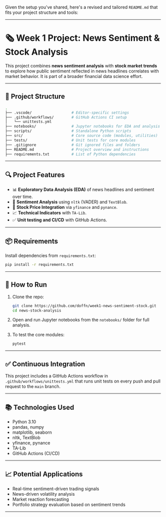 Given the setup you've shared, here's a revised and tailored `README.md` that fits your project structure and tools:

---

# 🗞️ Week 1 Project: News Sentiment & Stock Analysis

This project combines **news sentiment analysis** with **stock market trends** to explore how public sentiment reflected in news headlines correlates with market behavior. It is part of a broader financial data science effort.

---

## 📁 Project Structure

```bash
.
├── .vscode/                  # Editor-specific settings
├── .github/workflows/        # GitHub Actions CI setup
│   └── unittests.yml
├── notebooks/                # Jupyter notebooks for EDA and analysis
├── scripts/                  # Standalone Python scripts
├── src/                      # Core source code (modules, utilities)
├── tests/                    # Unit tests for core modules
├── .gitignore                # Git ignored files and folders
├── README.md                 # Project overview and instructions
├── requirements.txt          # List of Python dependencies
```

---

## 🔍 Project Features

* 📊 **Exploratory Data Analysis (EDA)** of news headlines and sentiment over time.
* 🧠 **Sentiment Analysis** using `nltk` (VADER) and `TextBlob`.
* 🧾 **Stock Price Integration** via `yfinance` and `pynance`.
* 📈 **Technical Indicators** with `TA-Lib`.
* ✅ **Unit testing and CI/CD** with GitHub Actions.

---

## 📦 Requirements

Install dependencies from `requirements.txt`:

```bash
pip install -r requirements.txt
```

---

## 🚀 How to Run

1. Clone the repo:

   ```bash
   git clone https://github.com/doffn/week1-news-sentiment-stock.git
   cd news-stock-analysis
   ```

2. Open and run Jupyter notebooks from the `notebooks/` folder for full analysis.

3. To test the core modules:

   ```bash
   pytest
   ```

---

## ✅ Continuous Integration

This project includes a GitHub Actions workflow in `.github/workflows/unittests.yml` that runs unit tests on every push and pull request to the `main` branch.

---

## 📚 Technologies Used

* Python 3.10
* pandas, numpy
* matplotlib, seaborn
* nltk, TextBlob
* yfinance, pynance
* TA-Lib
* GitHub Actions (CI/CD)

---

## 📈 Potential Applications

* Real-time sentiment-driven trading signals
* News-driven volatility analysis
* Market reaction forecasting
* Portfolio strategy evaluation based on sentiment trends

---

